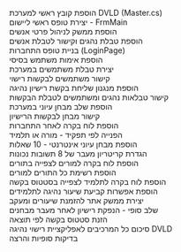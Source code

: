 הוספת קובץ ראשי למערכת DVLD (Master.cs)  
יצירת טופס ראשי ליישום - FrmMain  
הוספת ממשק לניהול פרטי אנשים  
הוספת טבלת נהגים וקישור לטבלת אנשים  
בניית טופס התחברות (LoginPage)  
הוספת אימות משתמש בסיסי  
יצירת טבלת משתמשים במערכת  
קישור משתמשים לבקשות רישוי  
הוספת מנגנון שליחת בקשת רישיון נהיגה  
קישור טבלאות נהגים ומשתמשים לטבלת הבקשות  
הוספת שלב מבחן עיוני במערכת  
קישור מבחן לבקשות הרישיון  
הוספת לוח בקרה לאחר התחברות  
הפנייה לפי תפקיד - מורה או תלמיד  
הוספת מבחן עיוני אינטרנטי - 10 שאלות  
הגדרת קריטריון מעבר של 8 תשובות נכונות  
הוספת לוח בקרה למורים לצפייה בתורים  
הוספת רשימת כל התורים למורים  
הוספת לוח בקרה לתלמיד לצפייה בסטטוס בקשה  
הוספת אפשרות קביעת שיעור נהיגה לתלמידים  
יצירת ממשק אתר להזמנת שיעורים ומעקב  
שלב סופי - הנפקת רישיון לאחר מעבר מבחנים  
הזנת סטטוס בקשה לפי תוצאה  
סיכום כל המרכיבים לאפליקציית רישוי נהיגה DVLD  
בדיקות סופיות והרצה
